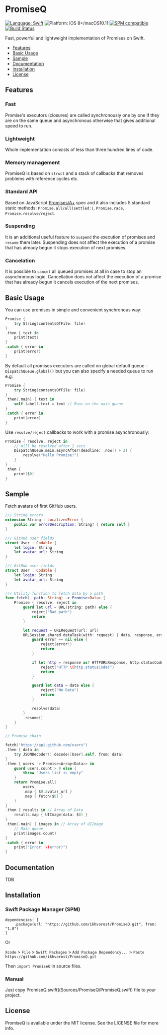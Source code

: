 # PromiseQ

[![Language: Swift](https://img.shields.io/badge/language-swift-f48041.svg?style=flat)](https://developer.apple.com/swift)
![Platform: iOS 8+/macOS10.11](https://img.shields.io/badge/platform-iOS%20|%20macOS%20|%20tvOS%20|%20watchOS%20|%20Linux-blue.svg?style=flat)
[![SPM compatible](https://img.shields.io/badge/SPM-compatible-4BC51D.svg?style=flat)](https://swift.org/package-manager/)
[![Build Status](https://travis-ci.org/ikhvorost/PromiseQ.svg?branch=master)](https://travis-ci.org/ikhvorost/PromiseQ)

Fast, powerful and lightweight implementation of Promises on Swift.

- [Features](#features)		
- [Basic Usage](#basic-usage)		
- [Sample](#sample)
- [Documentation](#documentation)
- [Installation](#installation)
- [License](#license)

## Features

### Fast
Promise's executors (closures) are called synchronously one by one if they are on the same queue and asynchronous otherwise that gives additional speed to run.

### Lightweight
Whole implementation consists of less than three hundred lines of code.

### Memory management
PromiseQ is based on `struct` and a stack of callbacks that removes problems with reference cycles etc.

### Standard API
Based on JavaScript [Promises/A+](https://promisesaplus.com/) spec and it also includes 5 standard static methods: `Promise.all/all(settled:)`, `Promise.race`, `Promise.resolve/reject`.

### Suspending
It is an additional useful feature to `suspend` the execution of promises and `resume` them later. Suspending does not affect the execution of a promise that has already begun it stops execution of next promises.

### Cancelation
It is possible to `cancel` all queued promises at all in case to stop an asynchronous logic. Cancellation does not affect the execution of a promise that has already begun it cancels execution of the next promises.

## Basic Usage

You can use promises in simple and convenient synchronous way:

```swift
Promise {
	try String(contentsOfFile: file)
}
.then { text in
	print(text)
}
.catch { error in
	print(error)
}
```

By default all promises executors are called on global default queue - `DispatchQueue.global()` but you can also specify a needed queue to run e.g:

```swift
Promise {
	try String(contentsOfFile: file)
}
.then(.main) { text in
	self.label?.text = text // Runs on the main queue
}
.catch { error in
	print(error)
}
```

Use `resolve/reject` callbacks to work with a promise asynchronously:

```swift
Promise { resolve, reject in
	// Will be resolved after 2 secs
	DispatchQueue.main.asyncAfter(deadline: .now() + 2) {
		resolve("Hello Promise!")
	}
}
.then {
	print($0)
}
```

## Sample

Fetch avatars of first GitHub users.

```swift
/// String errors
extension String : LocalizedError {
	public var errorDescription: String? { return self }
}

/// GitHub user fields
struct User : Codable {
	let login: String
	let avatar_url: String
}

/// GitHub user fields
struct User : Codable {
	let login: String
	let avatar_url: String
}

/// Utility function to fetch data by a path
func fetch(_ path: String) -> Promise<Data> {
	Promise { resolve, reject in
		guard let url = URL(string: path) else {
			reject("Bad path")
			return
		}

		let request = URLRequest(url: url)
		URLSession.shared.dataTask(with: request) { data, response, error in
			guard error == nil else {
				reject(error!)
				return
			}

			if let http = response as? HTTPURLResponse, http.statusCode != 200 {
				reject("HTTP \(http.statusCode)")
				return
			}

			guard let data = data else {
				reject("No Data")
				return
			}

			resolve(data)
		}
		.resume()
	}
}

// Promise chain

fetch("https://api.github.com/users")
.then { data in
	try JSONDecoder().decode([User].self, from: data)
}
.then { users -> Promise<Array<Data>> in
	guard users.count > 0 else {
		throw "Users list is empty"
	}
	return Promise.all(
		users
		.map { $0.avatar_url }
		.map { fetch($0) }
	)
}
.then { results in // Array of Data
	results.map { UIImage(data: $0) }
}
.then(.main) { images in // Array of UIImage
	// Main queue
	print(images.count)
}
.catch { error in
	print("Error: \(error)")
}
```


## Documentation

TDB

## Installation

### Swift Package Manager (SPM)

```
dependencies: [
    .package(url: "https://github.com/ikhvorost/PromiseQ.git", from: "1.0")
]
```

Or

`Xcode` > `File` > `Swift Packages` > `Add Package Dependency...` > `Paste` `https://github.com/ikhvorost/PromiseQ.git`

Then `import PromiseQ` in source files.

### Manual

Just copy PromiseQ.swift](Sources/PromiseQ/PromiseQ.swift) file to your project.

## License

PromiseQ is available under the MIT license. See the LICENSE file for more info.
